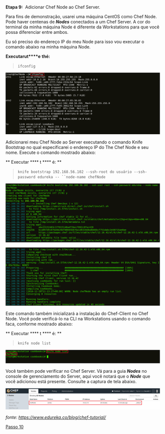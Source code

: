 **Etapa 9:**  Adicionar Chef Node ao Chef Server.

Para fins de demonstração, usarei uma máquina CentOS como Chef Node. Pode haver centenas de **_Nodes_** conectados a um Chef Server. A cor do terminal da minha máquina Node é diferente da Workstations para que você possa diferenciar entre ambos.

Eu só preciso do endereço IP do meu Node para isso vou executar o comando abaixo na minha máquina Node.

**Executar****u****t****e** **t****h****é:**

>`ifconfig`

![Endereço IP do Chef Node - Tutorial do Chef](images/chef-09-01.png)

Adicionarei meu Chef Node ao Server executando o comando Knife Bootstrap no qual especificarei o endereço IP do The Chef Node e seu nome. Execute o comando mostrado abaixo:

** Executar **** t **** é: **

>`knife bootstrap 192.168.56.102 --ssh-root do usuário --ssh-password edureka -- ``node-name chefNode`

![chef-node-bootstrap-1-chef-tutorial-edureka](images/chef-09-02.png)

![chef-node-bootstrap-2-chef-tutorial-edureka](images/chef-09-03.png)



Este comando também inicializará a instalação do Chef-Client no Chef Node. Você pode verificá-lo na CLI na Workstations usando o comando faca, conforme mostrado abaixo:

** Executar **** t **** é: **

>`knife node list`

![Lista de **_Nodes_** do Chef - Tutorial do Chef](images/chef-09-04.png)

Você também pode verificar no Chef Server. Vá para a guia **_Nodes_** no console de gerenciamento do Server, aqui você notará que o **_Node_** que você adicionou está presente. Consulte a captura de tela abaixo.

![Confirme a adição do **_Node_** do Chef - Tutorial do Chef](images/chef-09-05.png)

_fonte_: _https://www.edureka.co/blog/chef-tutorial/_

[Passo 10](10-steps.md)